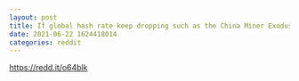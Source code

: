 ```yaml
--- 
layout: post 
title: If global hash rate keep dropping such as the China Miner Exodus, doesn’t that open the network up for a double spend attack? 
date: 2021-06-22 1624418014 
categories: reddit 
--- 
```

https://redd.it/o64blk